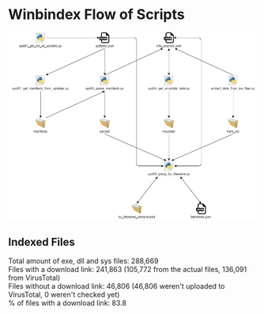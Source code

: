 # Winbindex Flow of Scripts

![winbindex-scripts-flow.png](winbindex-scripts-flow.png)

## Indexed Files

<!--FileStats-->
Total amount of exe, dll and sys files: 288,669  
Files with a download link: 241,863 (105,772 from the actual files, 136,091 from VirusTotal)  
Files without a download link: 46,806 (46,806 weren't uploaded to VirusTotal, 0 weren't checked yet)  
% of files with a download link: 83.8  
<!--/FileStats-->
